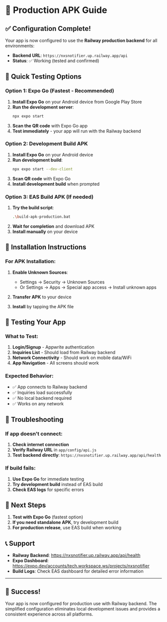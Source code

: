 # 📱 Production APK Guide

## ✅ **Configuration Complete!**

Your app is now configured to use the **Railway production backend** for all environments:
- **Backend URL**: `https://nxsnotifier.up.railway.app/api`
- **Status**: ✅ Working (tested and confirmed)

## 🚀 **Quick Testing Options**

### Option 1: Expo Go (Fastest - Recommended)
1. **Install Expo Go** on your Android device from Google Play Store
2. **Run the development server**:
   ```bash
   npx expo start
   ```
3. **Scan the QR code** with Expo Go app
4. **Test immediately** - your app will run with the Railway backend

### Option 2: Development Build APK
1. **Install Expo Go** on your Android device
2. **Run development build**:
   ```bash
   npx expo start --dev-client
   ```
3. **Scan QR code** with Expo Go
4. **Install development build** when prompted

### Option 3: EAS Build APK (If needed)
1. **Try the build script**:
   ```bash
   .\build-apk-production.bat
   ```
2. **Wait for completion** and download APK
3. **Install manually** on your device

## 📱 **Installation Instructions**

### For APK Installation:
1. **Enable Unknown Sources**:
   - Settings → Security → Unknown Sources
   - Or Settings → Apps → Special app access → Install unknown apps

2. **Transfer APK** to your device

3. **Install** by tapping the APK file

## 🧪 **Testing Your App**

### What to Test:
1. **Login/Signup** - Appwrite authentication
2. **Inquiries List** - Should load from Railway backend
3. **Network Connectivity** - Should work on mobile data/WiFi
4. **App Navigation** - All screens should work

### Expected Behavior:
- ✅ App connects to Railway backend
- ✅ Inquiries load successfully
- ✅ No local backend required
- ✅ Works on any network

## 🔧 **Troubleshooting**

### If app doesn't connect:
1. **Check internet connection**
2. **Verify Railway URL** in `app/config/api.js`
3. **Test backend directly**: `https://nxsnotifier.up.railway.app/api/health`

### If build fails:
1. **Use Expo Go** for immediate testing
2. **Try development build** instead of EAS build
3. **Check EAS logs** for specific errors

## 🎯 **Next Steps**

1. **Test with Expo Go** (fastest option)
2. **If you need standalone APK**, try development build
3. **For production release**, use EAS build when working

## 📞 **Support**

- **Railway Backend**: https://nxsnotifier.up.railway.app/api/health
- **Expo Dashboard**: https://expo.dev/accounts/tech.workspace.ws/projects/nxsnotifier
- **Build Logs**: Check EAS dashboard for detailed error information

---

## 🎉 **Success!**

Your app is now configured for production use with Railway backend. The simplified configuration eliminates local development issues and provides a consistent experience across all platforms. 